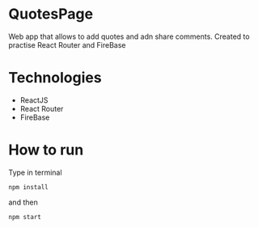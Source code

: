 # QuotesPage
Web app that allows to add quotes and adn share comments. Created to practise React Router and FireBase

# Technologies 
- ReactJS
- React Router
- FireBase

# How to run
Type in terminal
```
npm install
```
and then
```
npm start
```
